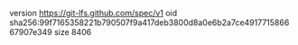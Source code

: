 version https://git-lfs.github.com/spec/v1
oid sha256:99f7165358221b790507f9a417deb3800d8a0e6b2a7ce491771586667907e349
size 8406
